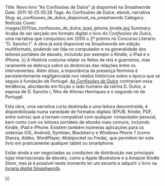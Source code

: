 Title: Novo livro "As Confissões de Dulce" já disponível na Smashwords
Date: 2011-10-25 05:28
Tags: As Confissões de Dulce, ebook, narrativa 
Slug: as_confissoes_de_dulce_disponivel_na_smashwords
Category: Notícias
Cover: images/2011/as_confissoes_de_dulce_ipad_iphone_kindle.jpg
Summary: Acaba de ser lançado em formato digital o livro *As Confissões de Dulce*, uma narrativa que conquistou em 2005 o 2º prémio no Concurso Literário “D. Sancho I”. A obra já está disponível na Smashwords em edição multiformato, podendo ser lida no computador e na generalidade dos leitores portáteis de ebooks, incluindo por exemplo o Kindle, o iPad e o iPhone.
￼
A História costuma relatar os feitos de reis e guerreiros, mas raramente se debruça sobre as dinâmicas das relações entre os intervenientes. Além disso, a importância da presença feminina é persistentemente negligenciada nos relatos históricos sobre a época que se seguiu à fundação de Portugal. [*As Confissões de Dulce*](http://www.smashwords.com/books/view/96652?ref=victordomingos) contrariam essa tendência, abordando em ficção o lado humano da rainha D. Dulce, a esposa de D. Sancho I, filho de Afonso Henriques e o segundo rei de Portugal. 

Esta obra, uma narrativa curta destinada a uma leitura descontraída, é disponibilizada numa variedade de formatos digitais (EPUB, Kindle, PDF, entre outros) que a tornam compatível com qualquer computador pessoal, bem como com os leitores portáteis de ebooks mais comuns, incluindo Kindle, iPad e iPhone. Existem também inúmeras aplicações para os sistemas iOS, Android, Symbian, Blackberry e Windows Phone 7 (como Stanza, Aldiko, WordPlayer, Mobipocket ou Freda), que permitem ler este livro em praticamente qualquer tablet ou smartphone.

Estão ainda a ser negociadas as condições de distribuição nas principais lojas internacionais de ebooks, como a Apple iBookstore e a Amazon Kindle Store, mas já é possível neste momento ler um excerto e adquirir o livro na [livraria digital Smashwords](http://www.smashwords.com/books/view/96652?ref=victordomingos). 

￼
